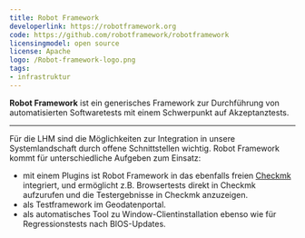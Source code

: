 ```yaml
---
title: Robot Framework
developerlink: https://robotframework.org
code: https://github.com/robotframework/robotframework
licensingmodel: open source
license: Apache
logo: /Robot-framework-logo.png
tags:
- infrastruktur
---
```

__Robot Framework__ ist ein generisches Framework zur Durchführung von automatisierten Softwaretests mit einem Schwerpunkt auf Akzeptanztests.

---

Für die LHM sind die Möglichkeiten zur Integration in unsere Systemlandschaft durch offene Schnittstellen wichtig.
Robot Framework kommt für unterschiedliche Aufgeben zum Einsatz:

* mit einem Plugins ist Robot Framework in das ebenfalls freien [Checkmk](checkmk) integriert, und ermöglicht z.B. Browsertests direkt in Checkmk aufzurufen und die Testergebnisse in Checkmk anzuzeigen.
* als Testframework im Geodatenportal.
* als automatisches Tool zu Window-Clientinstallation ebenso wie für Regressionstests nach BIOS-Updates.
